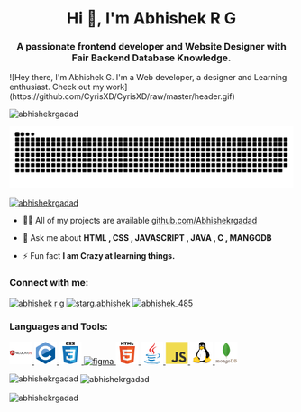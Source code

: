 <h1 align="center">Hi 👋, I'm Abhishek R G</h1>
<h3 align="center">A passionate frontend developer and Website Designer with Fair Backend Database Knowledge.</h3>
![Hey there, I'm Abhishek G. I'm a Web developer, a designer and Learning enthusiast. Check out my work](https://github.com/CyrisXD/CyrisXD/raw/master/header.gif)

<p align="left"> <img src="https://komarev.com/ghpvc/?username=abhishekrgadad&label=Profile%20views&color=0e75b6&style=flat" alt="abhishekrgadad" /> </p>

<!-- Add Visitor Counter and Snake Game Animation -->
<p align="center">
  <img src="https://github.com/Platane/snk/raw/output/github-contribution-grid-snake.svg" alt="snake"></center>
</p>

<p align="left"> <a href="https://github.com/ryo-ma/github-profile-trophy"><img src="https://github-profile-trophy.vercel.app/?username=abhishekrgadad" alt="abhishekrgadad" /></a> </p>

- 👨‍💻 All of my projects are available [github.com/Abhishekrgadad](github.com/Abhishekrgadad)

- 💬 Ask me about **HTML , CSS , JAVASCRIPT , JAVA , C , MANGODB**

- ⚡ Fun fact **I am Crazy at learning things.**

<h3 align="left">Connect with me:</h3>
<p align="left">
<a href="https://linkedin.com/in/abhishek r g" target="blank"><img align="center" src="https://raw.githubusercontent.com/rahuldkjain/github-profile-readme-generator/master/src/images/icons/Social/linked-in-alt.svg" alt="abhishek r g" height="30" width="40" /></a>
<a href="https://instagram.com/starg.abhishek" target="blank"><img align="center" src="https://raw.githubusercontent.com/rahuldkjain/github-profile-readme-generator/master/src/images/icons/Social/instagram.svg" alt="starg.abhishek" height="30" width="40" /></a>
<a href="https://www.codechef.com/users/abhishek_485" target="blank"><img align="center" src="https://cdn.jsdelivr.net/npm/simple-icons@3.1.0/icons/codechef.svg" alt="abhishek_485" height="30" width="40" /></a>
</p>

<h3 align="left">Languages and Tools:</h3>
<p align="left"> <a href="https://angular.io" target="_blank" rel="noreferrer"> <img src="https://raw.githubusercontent.com/devicons/devicon/master/icons/angularjs/angularjs-original-wordmark.svg" alt="angularjs" width="40" height="40"/> </a> <a href="https://www.cprogramming.com/" target="_blank" rel="noreferrer"> <img src="https://raw.githubusercontent.com/devicons/devicon/master/icons/c/c-original.svg" alt="c" width="40" height="40"/> </a> <a href="https://www.w3schools.com/css/" target="_blank" rel="noreferrer"> <img src="https://raw.githubusercontent.com/devicons/devicon/master/icons/css3/css3-original-wordmark.svg" alt="css3" width="40" height="40"/> </a> <a href="https://www.figma.com/" target="_blank" rel="noreferrer"> <img src="https://www.vectorlogo.zone/logos/figma/figma-icon.svg" alt="figma" width="40" height="40"/> </a> <a href="https://www.w3.org/html/" target="_blank" rel="noreferrer"> <img src="https://raw.githubusercontent.com/devicons/devicon/master/icons/html5/html5-original-wordmark.svg" alt="html5" width="40" height="40"/> </a> <a href="https://www.java.com" target="_blank" rel="noreferrer"> <img src="https://raw.githubusercontent.com/devicons/devicon/master/icons/java/java-original.svg" alt="java" width="40" height="40"/> </a> <a href="https://developer.mozilla.org/en-US/docs/Web/JavaScript" target="_blank" rel="noreferrer"> <img src="https://raw.githubusercontent.com/devicons/devicon/master/icons/javascript/javascript-original.svg" alt="javascript" width="40" height="40"/> </a> <a href="https://www.linux.org/" target="_blank" rel="noreferrer"> <img src="https://raw.githubusercontent.com/devicons/devicon/master/icons/linux/linux-original.svg" alt="linux" width="40" height="40"/> </a> <a href="https://www.mongodb.com/" target="_blank" rel="noreferrer"> <img src="https://raw.githubusercontent.com/devicons/devicon/master/icons/mongodb/mongodb-original-wordmark.svg" alt="mongodb" width="40" height="40"/> </a> </p>

<!-- Set box background color to black and text color to white -->
<p><img align="left" src="https://github-readme-stats.vercel.app/api/top-langs?username=abhishekrgadad&show_icons=true&locale=en&layout=compact&theme=dark" alt="abhishekrgadad" /></p>

<p>&nbsp;<img align="center" src="https://github-readme-stats.vercel.app/api?username=abhishekrgadad&show_icons=true&locale=en&theme=dark" alt="abhishekrgadad" /></p>

<p><img align="center" src="https://github-readme-streak-stats.herokuapp.com/?user=abhishekrgadad&theme=dark" alt="abhishekrgadad" /></p>
